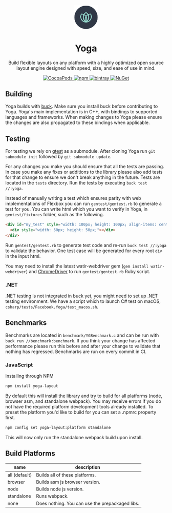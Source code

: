 <p align="center">
  <img src="logo.png" alt="logo" width="15%" />
</p>

<h1 align="center">
  Yoga
</h1>

<p align="center">
  Build flexible layouts on any platform with a highly optimized open source layout engine designed with speed, size, and ease of use in mind.
</p>

<p align="center">
  <a href="http://cocoapods.org/pods/YogaKit">
    <img src="https://img.shields.io/cocoapods/v/YogaKit.svg" alt="CocoaPods" />
  </a>
  <a href="https://www.npmjs.com/package/yoga-layout">
    <img src="https://img.shields.io/npm/v/yoga-layout.svg" alt="npm" />
  </a>
  <a href="https://bintray.com/facebook/maven/com.facebook.yoga%3Ayoga/_latestVersion">
    <img src="https://img.shields.io/bintray/v/facebook/maven/com.facebook.yoga:yoga.svg" alt="bintray" />
  </a>
  <a href="https://www.nuget.org/packages/Facebook.Yoga">
    <img src="https://img.shields.io/nuget/v/Facebook.Yoga.svg" alt="NuGet" />
  </a>
</p>

## Building
Yoga builds with [buck](https://buckbuild.com). Make sure you install buck before contributing to Yoga. Yoga's main implementation is in C++, with bindings to supported languages and frameworks. When making changes to Yoga please ensure the changes are also propagated to these bindings when applicable.

## Testing
For testing we rely on [gtest](https://github.com/google/googletest) as a submodule. After cloning Yoga run `git submodule init` followed by `git submodule update`.

For any changes you make you should ensure that all the tests are passing. In case you make any fixes or additions to the library please also add tests for that change to ensure we don't break anything in the future. Tests are located in the `tests` directory. Run the tests by executing `buck test //:yoga`.

Instead of manually writing a test which ensures parity with web implementations of Flexbox you can run `gentest/gentest.rb` to generate a test for you. You can write html which you want to verify in Yoga, in `gentest/fixtures` folder, such as the following.

```html
<div id="my_test" style="width: 100px; height: 100px; align-items: center;">
  <div style="width: 50px; height: 50px;"></div>
</div>
```

Run `gentest/gentest.rb` to generate test code and re-run `buck test //:yoga` to validate the behavior. One test case will be generated for every root `div` in the input html.

You may need to install the latest watir-webdriver gem (`gem install watir-webdriver`) and [ChromeDriver](https://sites.google.com/a/chromium.org/chromedriver/) to run `gentest/gentest.rb` Ruby script.

### .NET
.NET testing is not integrated in buck yet, you might need to set up .NET testing environment. We have a script which to launch C# test on macOS, `csharp/tests/Facebook.Yoga/test_macos.sh`.

## Benchmarks
Benchmarks are located in `benchmark/YGBenchmark.c` and can be run with `buck run //benchmark:benchmark`. If you think your change has affected performance please run this before and after your change to validate that nothing has regressed. Benchmarks are run on every commit in CI.

### JavaScript
Installing through NPM
```sh
npm install yoga-layout
```
By default this will install the library and try to build for all platforms (node, browser asm, and standalone webpack). You may receive errors if you do not have the required platform development tools already installed. To preset the platform you'd like to build for you can set a .npmrc property first.
```sh
npm config set yoga-layout:platform standalone
```
This will now only run the standalone webpack build upon install.

## Build Platforms

| name           | description                                     |
|----------------|-------------------------------------------------|
| all (default)  | Builds all of these platforms.                  |
| browser        | Builds asm js browser version.                  |
| node           | Builds node js version.                         |
| standalone     | Runs webpack.                                   |
| none           | Does nothing. You can use the prepackaged libs. |
